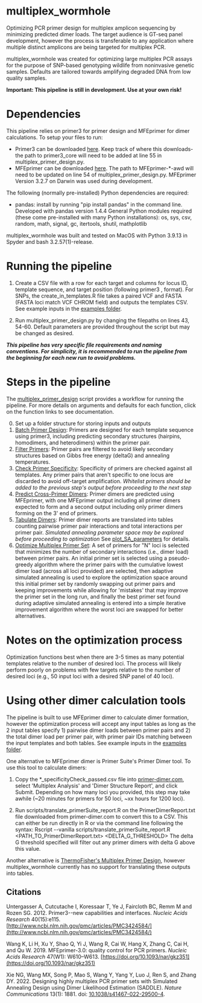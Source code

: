 # multiplex_wormhole
Optimizing PCR primer design for multiplex amplicon sequencing by minimizing predicted dimer loads. The target audience is GT-seq panel development, however the process is transferable to any application where multiple distinct amplicons are being targeted for multiplex PCR.

multiplex_wormhole was created for optimizing large multiplex PCR assays for the purpose of SNP-based genotyping wildlife from noninvasive genetic samples. Defaults are tailored towards amplifying degraded DNA from low quality samples. 

**Important: This pipeline is still in development. Use at your own risk!**

# Dependencies
This pipeline relies on primer3 for primer design and MFEprimer for dimer calculations. To setup your files to run:
- Primer3 can be downloaded [here](https://github.com/primer3-org/primer3/releases). Keep track of where this downloads- the path to primer3_core will need to be added at line 55 in multiplex_primer_design.py.
- MFEprimer can be downloaded [here](https://www.mfeprimer.com/mfeprimer-3.1/#2-command-line-version). The path to MFEprimer-*-awd will need to be updated on line 54 of multiplex_primer_design.py. MFEprimer Version 3.2.7 on Darwin was used during development. 

The following (normally pre-installed) Python dependencies are required:
- pandas: install by running "pip install pandas" in the command line. Developed with pandas version 1.4.4
General Python modules required (these come pre-installed with many Python installations): os, sys, csv, random, math, signal, gc, itertools, shutil, mathplotlib

multiplex_wormhole was built and tested on MacOS with Python 3.9.13 in Spyder and bash 3.2.57(1)-release. 

# Running the pipeline
1. Create a CSV file with a row for each target and columns for locus ID, template sequence, and target position (following primer3 <start bp>,<length> format). For SNPs, the create_in_templates.R file takes a paired VCF and FASTA (FASTA loci match VCF CHROM field) and outputs the templates CSV. See example inputs in the [examples folder](https://github.com/mhallerud/multiplex_wormhole/examples).

2. Run multiplex_primer_design.py by changing the filepaths on lines 43, 54-60. Default parameters are provided throughout the script but may be changed as desired.

***This pipeline has very specific file requirements and naming conventions. For simplicity, it is recommended to run the pipeline from the beginning for each new run to avoid problems.***


# Steps in the pipeline
The [multiplex_primer_design](multiplex_primer_design.py) script provides a workflow for running the pipeline. For more details on arguments and defaults for each function, click on the function links to see documentation.

0. Set up a folder structure for storing inputs and outputs
1. [Batch Primer Design](docs/1_BatchPrimerDesign.md): Primers are designed for each template sequence using primer3, including predicting secondary structures (hairpins, homodimers, and heterodimers) within the primer pair.
2. [Filter Primers](docs/2_FilterPrimers.md): Primer pairs are filtered to avoid likely secondary structures based on Gibbs free energy (deltaG) and annealing temperatures. 
3. [Check Primer Specificity](docs/3_CheckPrimerSpecificity): Specificity of primers are checked against all templates. Any primer pairs that aren't specific to one locus are discarded to avoid off-target amplification.
*Whitelist primers should be added to the previous step's output before proceeding to the next step*
4. [Predict Cross-Primer Dimers](docs/4_PrimerPredictions.md): Primer dimers are predicted using MFEprimer, with one MFEprimer output including all primer dimers expected to form and a second output including only primer dimers forming on the 3' end of primers.
5. [Tabulate Dimers](5_TabulateDimers.md): Primer dimer reports are translated into tables counting pairwise primer pair interactions and total interactions per primer pair.
*Simulated annealing parameter space may be explored before proceeding to optimization* See [plot_SA_parameters](docs/6A_ExploreOptimParameters.md) for details.
6. [Optimize Multiplex Primer Set](docs/6_OptimizeMultiplexPrimerSet.md): A set of primers for "N" loci is selected that minimizes the number of secondary interactions (i.e., dimer load) between primer pairs. An initial primer set is selected using a pseudo-greedy algorithm where the primer pairs with the cumulative lowest dimer load (across all loci provided) are selected, then adaptive simulated annealing is used to explore the optimization space around this initial primer set by randomly swapping out primer pairs and keeping improvements while allowing for 'mistakes' that may improve the primer set in the long run, and finally the best primer set found during adaptive simulated annealing is entered into a simple iterative improvement algorithm where the worst loci are swapped for better alternatives.

# Notes on the optimization process
Optimization functions best when there are 3-5 times as many potential templates relative to the number of desired loci. The process will likely perform poorly on problems with few targets relative to the number of desired loci (e.g., 50 input loci with a desired SNP panel of 40 loci).

# Using other dimer calculation tools
The pipeline is built to use MFEprimer dimer to calculate dimer formation, however the optimization process will accept any input tables as long as the 2 input tables specify 1) pairwise dimer loads between primer pairs and 2) the total dimer load per primer pair, with primer pair IDs matching between the input templates and both tables. See example inputs in the [examples folder](https://github.com/mhallerud/multiplex_wormhole/examples).

One alternative to MFEprimer dimer is Primer Suite's Primer Dimer tool. To use this tool to calculate dimers:
1. Copy the *_specificityCheck_passed.csv file into [primer-dimer.com](https://primer-dimer.com), select 'Multiplex Analysis' and 'Dimer Structure Report', and click Submit. Depending on how many loci you provided, this step may take awhile (~20 minutes for primers for 50 loci, ~xx hours for 1200 loci).

2. Run scripts/translate_primerSuite_report.R on the PrimerDimerReport.txt file downloaded from primer-dimer.com to convert this to a CSV. This can either be run directly in R or via the command line following the syntax:
   Rscript --vanilla scripts/translate_primerSuite_report.R <PATH_TO_PrimerDimerReport.txt> <DELTA_G_THRESHOLD>
The delta G threshold specified will filter out any primer dimers with delta G above this value.

Another alternative is [ThermoFisher's Multiplex Primer Design](https://www.thermofisher.com/us/en/home/brands/thermo-scientific/molecular-biology/molecular-biology-learning-center/molecular-biology-resource-library/thermo-scientific-web-tools/multiple-primer-analyzer.html), however multiplex_wormhole currently has no support for translating these outputs into tables.


## Citations
Untergasser A, Cutcutache I, Koressaar T, Ye J, Faircloth BC, Remm M and Rozen SG. 2012. Primer3--new capabilities and interfaces. *Nucleic Acids Research* 40(15):e115. [http://www.ncbi.nlm.nih.gov/pmc/articles/PMC3424584/](http://www.ncbi.nlm.nih.gov/pmc/articles/PMC3424584/)

Wang K, Li H, Xu Y, Shao Q, Yi J, Wang R, Cai W, Hang X, Zhang C, Cai H, and Qu W. 2019. MFEprimer-3.0: quality control for PCR primers.
*Nucleic Acids Research* 47(W1): W610–W613. [https://doi.org/10.1093/nar/gkz351](https://doi.org/10.1093/nar/gkz351)

Xie NG, Wang MX, Song P, Mao S, Wang Y, Yang Y, Luo J, Ren S, and Zhang DY. 2022. Designing highly multiplex PCR primer sets with Simulated Annealing Design using Dimer Likelihood Estimation (SADDLE). *Nature Communications* 13(1): 1881. doi: [10.1038/s41467-022-29500-4](https://doi.org/10.1038/s41467-022-29500-4). 
